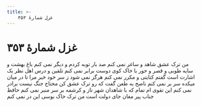 ```yaml
---
title: >-
    غزل شمارهٔ ۳۵۳
---
```

# غزل شمارهٔ ۳۵۳

من ترک عشق شاهد و ساغر نمی کنم
صد بار توبه کردم و دیگر نمی کنم
باغ بهشت و سایه طوبی و قصر و حور
با خاک کوی دوست برابر نمی کنم
تلقین و درس اهل نظر یک اشارت است
گفتم کنایتی و مکرر نمی کنم
هرگز نمی شود ز سر خود خبر مرا
تا در میان میکده سر بر نمی کنم
ناصح به طعن گفت که رو ترک عشق کن
محتاج جنگ نیست برادر نمی کنم
این تقوی ام تمام که با شاهدان شهر
ناز و کرشمه بر سر منبر نمی کنم
حافظ جناب پیر مغان جای دولت است
من ترک خاک بوسی این در نمی کنم
